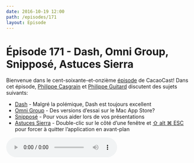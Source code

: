 ```yaml
---
date: 2016-10-19 12:00
path: /episodes/171
layout: Episode
---
```

# Épisode 171 - Dash, Omni Group, Snipposé, Astuces Sierra
<p>Bienvenue dans le cent-soixante-et-onzième <a href="https://cacaocast.com/media/cacaocast_171.mp3" title="CacaoCast Episode 171">épisode</a> de CacaoCast! Dans cet épisode, <a href="http://www.twitter.com/philippec" title="Philippe Casgrain sur Twitter">Philippe Casgrain</a> et <a href="http://www.twitter.com/philippeguitard" title="Philippe Guitard sur Twitter">Philippe Guitard</a> discutent des sujets suivants:</p>
<ul><li><a href="http://www.imore.com/solving-dash" title="Dash">Dash</a> - Malgré la polémique, Dash est toujours excellent</li>
<li><a href="https://www.omnigroup.com/blog/providing-the-best-possible-app-store-experience" title="Omni Group">Omni Group</a> - Des versions d’essai sur le Mac App Store?</li>
<li><a href="http://www.samuelwford.com/snippose" title="Snipposé">Snipposé</a> - Pour vous aider lors de vos présentations</li>
<li><a href="https://twitter.com/scottbuscemi/status/782954988456640512" title="Astuces Sierra">Astuces Sierra</a> - Double-clic sur le côté d’une fenêtre et <a href="https://twitter.com/StuFFmc/status/787405513998868480" title="⇧ alt ⌘ ESC">⇧ alt ⌘ ESC</a> pour forcer à quitter l’application en avant-plan</li>
</ul>
<p><audio controls><source src="https://cacaocast.com/media/cacaocast_171.mp3" type="audio/mpeg"><source src="https://cacaocast.com/media/cacaocast_171.mp3" type="audio/mp4">Votre navigateur ne supporte pas l'élément audio / Your browser does not support the audio element.</audio></p>
